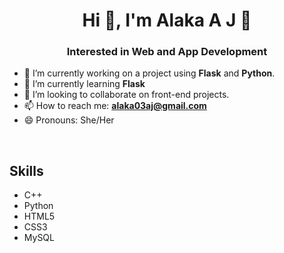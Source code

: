 <h1 align="center">Hi 👋, I'm Alaka A J 🐰</h1>
<h3 align="center">Interested in Web and App Development</h3>


- 🔭 I’m currently working on a project using **Flask** and **Python**.
- 🌱 I’m currently learning **Flask**
- 👯 I’m looking to collaborate on front-end projects.
- 📫 How to reach me: **alaka03aj@gmail.com**
- 😄 Pronouns: She/Her

<br>

<h2>Skills</h2>
<ul>
  <li>C++</li>
  <li>Python</li>
  <li>HTML5</li>
  <li>CSS3</li>
  <li>MySQL</li>
</ul>



